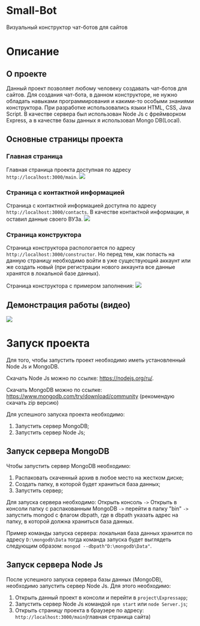 # Small-Bot
Визуальный конструктор чат-ботов для сайтов

# Описание

## О проекте
Данный проект позволяет любому человеку создавать чат-ботов для сайтов.
Для создания чат-бота, в данном конструкторе, не нужно обладать навыками программирования и какими-то особыми знаниями конструктора.
При разработке использовались языки HTML, CSS, Java Script. В качестве сервера был использован Node Js с фреймворком Express, а в качестве базы данных я использовал Mongo DB(Local). 

## Основные страницы проекта

### Главная страница
Главная страница проекта доступная по адресу `http://localhost:3000/main`.
![](https://i.ibb.co/QKs9GDW/1.jpg)

### Страница с контактной информацией
Страница с контактной информацией доступна по адресу `http://localhost:3000/contacts`. 
В качестве контактной информации, я оставил данные своего ВУЗа.
![](https://i.ibb.co/hZ1zwvK/1.jpg)

### Страница конструктора
Страница конструктора распологается по адресу `http://localhost:3000/constructor`. Но перед тем, как попасть на данную страницу необходимо
войти в уже существующий аккаунт или же создать новый (при регистрации нового аккаунта все данные хранятся в локальной базе данных).

Страница конструктора с примером заполнения:
![](https://i.ibb.co/H77vZTy/image.jpg)

## Демонстрация работы (видео)
[![](http://img.youtube.com/vi/bZGllXZ_x08/0.jpg)](https://youtu.be/bZGllXZ_x08)

# Запуск проекта
Для того, чтобы запустить проект необходимо иметь установленный Node Js и MongoDB.

Скачать Node Js можно по ссылке: https://nodejs.org/ru/. 

Скачать MongoDB можно по ссылке: https://www.mongodb.com/try/download/community (рекомендую скачать zip версию)

Для успешного запуска проекта необходимо:
1. Запустить сервер MongoDB;
2. Запустить сервер Node Js;

## Запуск сервера MongoDB

Чтобы запустить сервер MongoDB необходимо:
1. Распаковать скаченный архив в любое место на жестком диске;
2. Создать папку, в которой будет храниться база данных;
3. Запустить сервер;

Для запуска сервера необходимо: Открыть консоль `->` Открыть в консоли папку с распакованным MongoDB `->` перейти в папку "bin" `->` запустить mongod с флагом dbpath, где в dbpath указать адрес на папку, в которой должна храниться база данных.

Пример команды запуска сервера: локальная база данных хранится по адресу `D:\mongodb\Data` тогда команда запуска будет выглядеть следующим образом: `mongod --dbpath"D:\mongodb\Data"`.

## Запуск сервера Node Js

После успешного запуска сервера базы данных (MongoDB), необходимо запустить сервер Node Js. Для этого необходимо:
1. Открыть данный проект в консоли и перейти в `project\Expressapp`;
2. Запустить сервер Node Js командой `npm start` или `node Server.js`;
3. Открыть страницу проекта в браузере по адресу: `http://localhost:3000/main`(главная страница сайта)
